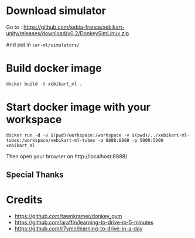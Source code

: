 # Download simulator

Go to : https://github.com/xebia-france/xebikart-unity/releases/download/v0.2/DonkeySimLinux.zip

And put in `car-ml/simulators/`

# Build docker image

	docker build -t xebikart_ml .

# Start docker image with your workspace

	docker run -d -v $(pwd)/workspace:/workspace -v $(pwd)/../xebikart-ml-tubes:/workspace/xebikart-ml-tubes -p 8888:8888 -p 5000:5000 xebikart_ml

Then open your browser on http://localhost:8888/

## Special Thanks

# Credits
- https://github.com/tawnkramer/donkey_gym
- https://github.com/araffin/learning-to-drive-in-5-minutes
- https://github.com/r7vme/learning-to-drive-in-a-day
